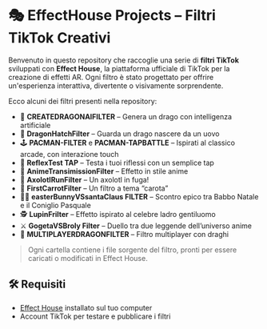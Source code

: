 # 🎭 EffectHouse Projects – Filtri TikTok Creativi

Benvenuto in questo repository che raccoglie una serie di **filtri TikTok** sviluppati con **Effect House**, la piattaforma ufficiale di TikTok per la creazione di effetti AR. Ogni filtro è stato progettato per offrire un'esperienza interattiva, divertente o visivamente sorprendente.


Ecco alcuni dei filtri presenti nella repository:

- 🐉 **CREATEDRAGONAIFILTER** – Genera un drago con intelligenza artificiale
- 🥚 **DragonHatchFilter** – Guarda un drago nascere da un uovo
- 🕹️ **PACMAN-FILTER** e **PACMAN-TAPBATTLE** – Ispirati al classico arcade, con interazione touch
- 🧠 **ReflexTest TAP** – Testa i tuoi riflessi con un semplice tap
- 🦊 **AnimeTransimissionFilter** – Effetto in stile anime
- 🦦 **AxolotlRunFilter** – Un axolotl in fuga!
- 🚗 **FirstCarrotFilter** – Un filtro a tema “carota”
- 🎅🐰 **easterBunnyVSsantaClaus FILTER** – Scontro epico tra Babbo Natale e il Coniglio Pasquale
- 🕵️ **LupinFrilter** – Effetto ispirato al celebre ladro gentiluomo
- ⚔️ **GogetaVSBroly Filter** – Duello tra due leggende dell’universo anime
- 🐉 **MULTIPLAYERDRAGONFILTER** – Filtro multiplayer con draghi

> Ogni cartella contiene i file sorgente del filtro, pronti per essere caricati o modificati in Effect House.

## 🛠️ Requisiti

- [Effect House](https://effecthouse.tiktok.com/) installato sul tuo computer
- Account TikTok per testare e pubblicare i filtri


